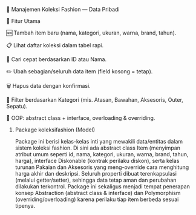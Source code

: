 🧥 Manajemen Koleksi Fashion — Data Pribadi

🚀 Fitur Utama

🆕 Tambah item baru (nama, kategori, ukuran, warna, brand, tahun).

📋 Lihat daftar koleksi dalam tabel rapi.

🔎 Cari cepat berdasarkan ID atau Nama.

✏️ Ubah sebagian/seluruh data item (field kosong = tetap).

🗑️ Hapus data dengan konfirmasi.

🧭 Filter berdasarkan Kategori (mis. Atasan, Bawahan, Aksesoris, Outer, Sepatu).

🧠 OOP: abstract class + interface, overloading & overriding.


1. Package koleksifashion (Model)
   
   Package ini berisi kelas-kelas inti yang mewakili data/entitas dalam sistem koleksi fashion. Di sini ada abstract class Item (menyimpan atribut umum seperti id, nama, kategori, ukuran, warna, brand, tahun, harga), interface Diskonable (kontrak perilaku diskon), serta kelas turunan Pakaian dan Aksesoris yang meng-override cara menghitung harga akhir dan deskripsi. Seluruh properti dibuat terenkapsulasi (melalui getter/setter), sehingga data tetap aman dan perubahan dilakukan terkontrol. Package ini sekaligus menjadi tempat penerapan konsep Abstraction (abstract class & interface) dan Polymorphism (overriding/overloading) karena perilaku tiap item berbeda sesuai tipenya.
